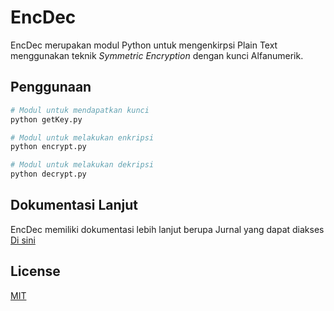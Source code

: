 # EncDec

EncDec merupakan modul Python untuk mengenkirpsi Plain Text menggunakan teknik *Symmetric Encryption* dengan kunci Alfanumerik.

## Penggunaan

```bash
# Modul untuk mendapatkan kunci
python getKey.py

# Modul untuk melakukan enkripsi
python encrypt.py

# Modul untuk melakukan dekripsi
python decrypt.py
```

## Dokumentasi Lanjut

EncDec memiliki dokumentasi lebih lanjut berupa Jurnal yang dapat diakses [Di sini](https://drive.google.com/open?id=1_L3k2kKjIUIng-UF3hUruHhuxuiA18ZG)

## License
[MIT](https://github.com/Rayhanga/encdec/blob/master/LICENSE)